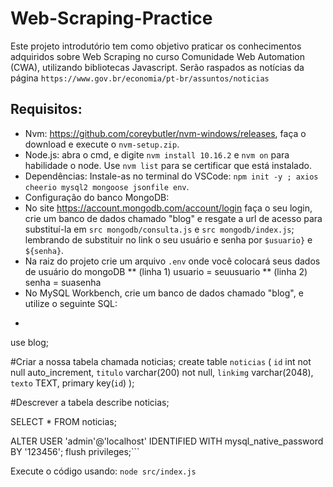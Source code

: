 # Web-Scraping-Practice
Este projeto introdutório tem como objetivo praticar os conhecimentos adquiridos sobre Web Scraping no curso Comunidade Web Automation (CWA), utilizando bibliotecas Javascript. Serão raspados as notícias da página `https://www.gov.br/economia/pt-br/assuntos/noticias` 
## Requisitos:
* Nvm: https://github.com/coreybutler/nvm-windows/releases, faça o download e execute o `nvm-setup.zip`.
* Node.js: abra o cmd, e digite `nvm install 10.16.2` e `nvm on` para habilidade o node. Use `nvm list` para se certificar que está instalado.
* Dependências: Instale-as no terminal do VSCode: `npm init -y ; axios cheerio mysql2 mongoose jsonfile env`.
* Configuração do banco MongoDB: 
* No site https://account.mongodb.com/account/login faça o seu login, crie um banco de dados chamado "blog" e resgate a url de acesso para substituí-la em `src mongodb/consulta.js` e `src mongodb/index.js`; lembrando de substituir no link o seu usuário e senha por `$usuario}` e `${senha}`.
* Na raiz do projeto crie um arquivo `.env` onde você colocará seus dados de usuário do mongoDB
** (linha 1) usuario = seuusuario
** (linha 2) senha = suasenha
* No MySQL Workbench, crie um banco de dados chamado "blog", e utilize o seguinte SQL:
* ```sql 
use blog;

#Criar a nossa tabela chamada noticias; 
create table `noticias` ( 
`id` int not null auto_increment, 
`titulo` varchar(200) not null, 
`linkimg` varchar(2048), 
`texto` TEXT,
primary key(`id`)
);

#Descrever a tabela
describe noticias;

SELECT * FROM noticias;

ALTER USER 'admin'@'localhost' IDENTIFIED WITH mysql_native_password BY '123456';
flush privileges;```

Execute o código usando: `node src/index.js`
